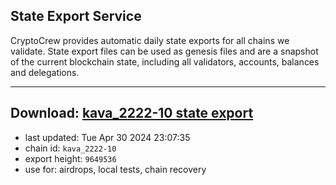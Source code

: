 ## State Export Service
CryptoCrew provides automatic daily state exports for all chains we validate. State export files can be used as genesis files and are a snapshot of the current blockchain state, including all validators, accounts, balances and delegations.

---
**Download: [kava_2222-10 state export](https://dl-eu2.ccvalidators.com/SERVICE/kava/kava_2222-10_export_9649536.json)**
---

- last updated: Tue Apr 30 2024 23:07:35
- chain id: `kava_2222-10`
- export height: `9649536`
- use for: airdrops, local tests, chain recovery
